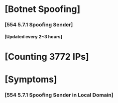 # [Botnet Spoofing]
### [554 5.7.1 Spoofing Sender]
#### [Updated every 2~3 hours]

# [Counting 3772 IPs]

# [Symptoms] 
###   [554 5.7.1 Spoofing Sender in Local Domain]
